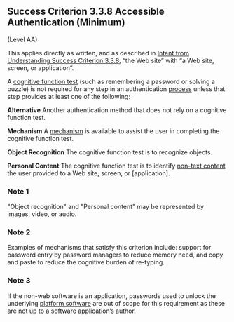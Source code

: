 ## Success Criterion 3.3.8 Accessible Authentication (Minimum)

(Level AA)

This applies directly as written, and as described in [Intent from Understanding Success Criterion 3.3.8](https://www.w3.org/WAI/WCAG22/Understanding/accessible-authentication-minimum.html), “the Web site” with “a Web site, screen, or application”.

A [cognitive function test](https://www.w3.org/TR/wcag2ict-22/#dfn-cognitive-function-test) (such as remembering a password or solving a puzzle) is not required for any step in an authentication [process](https://www.w3.org/TR/WCAG22/#dfn-processes) unless that step provides at least one of the following:
 
**Alternative**
Another authentication method that does not rely on a cognitive function test.
 
**Mechanism**
A [mechanism](https://www.w3.org/TR/WCAG22/#dfn-mechanism) is available to assist the user in completing the cognitive function test.
 
**Object Recognition**
The cognitive function test is to recognize objects.
 
**Personal Content**
The cognitive function test is to identify [non-text content](https://www.w3.org/TR/WCAG22/#dfn-non-text-content) the user provided to a Web site, screen, or [application].
 
### Note 1
"Object recognition" and "Personal content" may be represented by images, video, or audio.
 
### Note 2
Examples of mechanisms that satisfy this criterion include: support for password entry by password managers to reduce memory need, and copy and paste to reduce the cognitive burden of re-typing.

### Note 3
If the non-web software is an application, passwords used to unlock the underlying [platform software](https://www.w3.org/TR/wcag2ict-22/#platform-software) are out of scope for this requirement as these are not up to a software application’s author.
